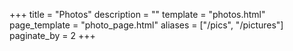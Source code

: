 +++
title = "Photos"
description = ""
template = "photos.html"
page_template = "photo_page.html"
aliases = ["/pics", "/pictures"]
paginate_by = 2
+++

